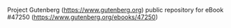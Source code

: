 Project Gutenberg (https://www.gutenberg.org) public repository for eBook #47250 (https://www.gutenberg.org/ebooks/47250)
